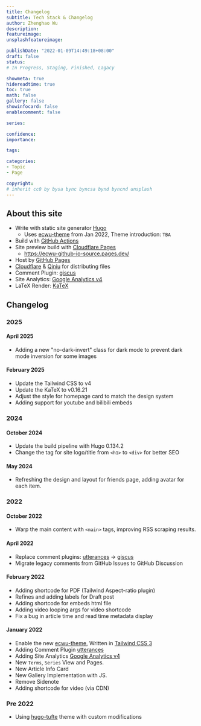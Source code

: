 ```yaml
---
title: Changelog
subtitle: Tech Stack & Changelog
author: Zhenghao Wu
description: 
featureimage: 
unsplashfeatureimage: 

publishDate: "2022-01-09T14:49:18+08:00"
draft: false
status: 
# In Progress, Staging, Finished, Lagacy

showmeta: true
hidereadtime: true
toc: true
math: false
gallery: false
showinfocard: false
enablecomment: false

series: 

confidence: 
importance: 

tags:

categories:
- Topic
- Page

copyright: 
# inherit cc0 by bysa bync byncsa bynd byncnd unsplash
---
```



## About this site
- Write with static site generator [Hugo](https://gohugo.io/)
    - Uses [ecwu-theme](https://github.com/ecwu/ecwu-theme) from Jan 2022, Theme introduction: `TBA`
- Build with [GitHub Actions](https://github.com/features/actions)
- Site preview build with [Cloudflare Pages](https://pages.cloudflare.com/)
    - https://ecwu-github-io-source.pages.dev/
- Host by [GitHub Pages](https://pages.github.com/)
- [Cloudflare](https://www.cloudflare.com/) & [Qiniu](https://www.qiniu.com/) for distributing files
- Comment Plugin: [giscus](https://github.com/giscus/giscus)
- Site Analytics: [Google Analytics v4](https://support.google.com/analytics/answer/10089681?hl=en)
- LaTeX Render: [KaTeX](https://katex.org)


## Changelog

### 2025

#### April 2025

- Adding a new "no-dark-invert" class for dark mode to prevent dark mode inversion for some images

#### February 2025

- Update the Tailwind CSS to v4
- Update the KaTeX to v0.16.21
- Adjust the style for homepage card to match the design system
- Adding support for youtube and bilibili embeds

### 2024

#### October 2024

- Update the build pipeline with Hugo 0.134.2
- Change the tag for site logo/title from `<h1>` to `<div>` for better SEO

#### May 2024

- Refreshing the design and layout for friends page, adding avatar for each item.

### 2022

#### October 2022

- Warp the main content with `<main>` tags, improving RSS scraping results.

#### April 2022
- Replace comment plugins: [utterances](https://utteranc.es) -> [giscus](https://github.com/giscus/giscus)
- Migrate legacy comments from GitHub Issues to GitHub Discussion

#### February 2022
- Adding shortcode for PDF (Tailwind Aspect-ratio plugin)
- Refines and adding labels for Draft post 
- Adding shortcode for embeds html file
- Adding video looping args for video shortcode
- Fix a bug in article time and read time metadata display

#### January 2022
- Enable the new [ecwu-theme](https://github.com/ecwu/ecwu-theme), Written in [Tailwind CSS 3](https://tailwindcss.com/)
- Adding Comment Plugin [utterances](https://utteranc.es)
- Adding Site Analytics [Google Analytics v4](https://support.google.com/analytics/answer/10089681?hl=en)
- New `Terms`, `Series` View and Pages.
- New Article Info Card
- New Gallery Implementation with JS.
- Remove Sidenote
- Adding shortcode for video (via CDN)

### Pre 2022
- Using [hugo-tufte](https://github.com/shawnohare/hugo-tufte) theme with custom modifications